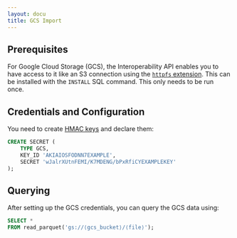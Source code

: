 ```yaml
---
layout: docu
title: GCS Import
---
```


## Prerequisites

For Google Cloud Storage (GCS), the Interoperability API enables you to have access to it like an S3 connection using the [`httpfs` extension](../../extensions/httpfs).
This can be installed with the `INSTALL` SQL command. This only needs to be run once.

## Credentials and Configuration

You need to create [HMAC keys](https://console.cloud.google.com/storage/settings;tab=interoperability) and declare them:

```sql
CREATE SECRET (
    TYPE GCS,
    KEY_ID 'AKIAIOSFODNN7EXAMPLE',
    SECRET 'wJalrXUtnFEMI/K7MDENG/bPxRfiCYEXAMPLEKEY'
);
```

## Querying

After setting up the GCS credentials, you can query the GCS data using:

```sql
SELECT *
FROM read_parquet('gs://⟨gcs_bucket⟩/⟨file⟩');
```
